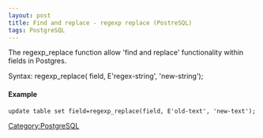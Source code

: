 ```yaml
---
layout: post 
title: Find and replace - regexp replace (PostreSQL)
tags: PostgreSQL
---
```


The regexp\_replace function allow \'find and replace\' functionality
within fields in Postgres.

Syntax: regexp\_replace( field, E\'regex-string\', \'new-string\');

#### Example

    update table set field=regexp_replace(field, E'old-text', 'new-text');

[Category:PostgreSQL](Category:PostgreSQL "wikilink")

